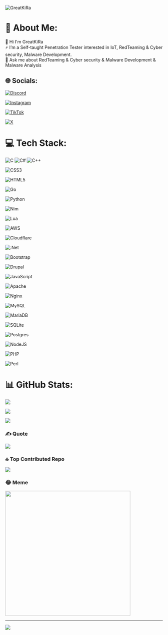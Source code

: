 ![GreatKiRa](https://github.com/antianalysis/antianalysis/assets/69890826/7b3819d7-ee96-4142-81cf-4d09926ed9c1)

# 💫 About Me:
🔭 Hi I'm GreatKiRa<br>⚡ I’m a Self-taught Penetration Tester interested in IoT, RedTeaming & Cyber security, Malware Development.<br>💬 Ask me about RedTeaming & Cyber security & Malware Development & Malware Analysis<br>


## 🌐 Socials:
[![Discord](https://img.shields.io/badge/Discord-%237289DA.svg?logo=discord&logoColor=white)](https://discord.gg/hackeing)

[![Instagram](https://img.shields.io/badge/Instagram-%23E4405F.svg?logo=Instagram&logoColor=white)](https://instagram.com/DD00) 

[![TikTok](https://img.shields.io/badge/TikTok-%23000000.svg?logo=TikTok&logoColor=white)](https://tiktok.com/@5٨) 

[![X](https://img.shields.io/badge/X-black.svg?logo=X&logoColor=white)](https://x.com/3R1) 


# 💻 Tech Stack:
![C](https://img.shields.io/badge/c-%2300599C.svg?style=flat&logo=c&logoColor=white)  ![C#](https://img.shields.io/badge/c%23-%23239120.svg?style=flat&logo=csharp&logoColor=white)  ![C++](https://img.shields.io/badge/c++-%2300599C.svg?style=flat&logo=c%2B%2B&logoColor=white) 

![CSS3](https://img.shields.io/badge/css3-%231572B6.svg?style=flat&logo=css3&logoColor=white) 

![HTML5](https://img.shields.io/badge/html5-%23E34F26.svg?style=flat&logo=html5&logoColor=white) 

![Go](https://img.shields.io/badge/go-%2300ADD8.svg?style=flat&logo=go&logoColor=white) 

![Python](https://img.shields.io/badge/python-3670A0?style=flat&logo=python&logoColor=ffdd54) 

![Nim](https://img.shields.io/badge/nim-%23FFE953.svg?style=flat&logo=nim&logoColor=white) 

![Lua](https://img.shields.io/badge/lua-%232C2D72.svg?style=flat&logo=lua&logoColor=white) 

![AWS](https://img.shields.io/badge/AWS-%23FF9900.svg?style=flat&logo=amazon-aws&logoColor=white) 

![Cloudflare](https://img.shields.io/badge/Cloudflare-F38020?style=flat&logo=Cloudflare&logoColor=white) 

![.Net](https://img.shields.io/badge/.NET-5C2D91?style=flat&logo=.net&logoColor=white) 

![Bootstrap](https://img.shields.io/badge/bootstrap-%238511FA.svg?style=flat&logo=bootstrap&logoColor=white) 

![Drupal](https://img.shields.io/badge/drupal-%230678BE.svg?style=flat&logo=drupal&logoColor=white) 

![JavaScript](https://img.shields.io/badge/javascript-%23323330.svg?style=flat&logo=javascript&logoColor=%23F7DF1E) 

![Apache](https://img.shields.io/badge/apache-%23D42029.svg?style=flat&logo=apache&logoColor=white) 

![Nginx](https://img.shields.io/badge/nginx-%23009639.svg?style=flat&logo=nginx&logoColor=white) 

![MySQL](https://img.shields.io/badge/mysql-%2300000f.svg?style=flat&logo=mysql&logoColor=white) 

![MariaDB](https://img.shields.io/badge/MariaDB-003545?style=flat&logo=mariadb&logoColor=white) 

![SQLite](https://img.shields.io/badge/sqlite-%2307405e.svg?style=flat&logo=sqlite&logoColor=white) 

![Postgres](https://img.shields.io/badge/postgres-%23316192.svg?style=flat&logo=postgresql&logoColor=white) 

![NodeJS](https://img.shields.io/badge/node.js-6DA55F?style=flat&logo=node.js&logoColor=white) 

![PHP](https://img.shields.io/badge/php-%23777BB4.svg?style=flat&logo=php&logoColor=white) 

![Perl](https://img.shields.io/badge/perl-%2339457E.svg?style=flat&logo=perl&logoColor=white)

# 📊 GitHub Stats:
![](https://github-readme-stats.vercel.app/api?username=antianalysis&theme=radical&hide_border=false&include_all_commits=true&count_private=true)<br/>

![](https://github-readme-streak-stats.herokuapp.com/?user=antianalysis&theme=radical&hide_border=false)<br/>

![](https://github-readme-stats.vercel.app/api/top-langs/?username=antianalysis&theme=radical&hide_border=false&include_all_commits=true&count_private=true&layout=compact)

### ✍️ Quote
![](https://quotes-github-readme.vercel.app/api?type=horizontal&theme=radical)

### 🔝 Top Contributed Repo
![](https://github-contributor-stats.vercel.app/api?username=antianalysis&limit=5&theme=dark&combine_all_yearly_contributions=true)

### 😂 Meme
<img src='https://randommeme-five.vercel.app/' style="height: 400px;"/>

---
[![](https://visitcount.itsvg.in/api?id=antianalysis&icon=0&color=0)](https://visitcount.itsvg.in)

<!-- Proudly created with GPRM ( https://gprm.itsvg.in ) -->
